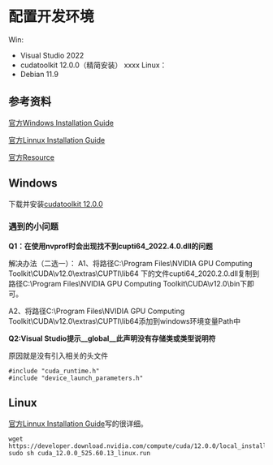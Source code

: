 # 配置开发环境

Win:
- Visual Studio 2022
- cudatoolkit 12.0.0（精简安装）
xxxx
Linux：
- Debian 11.9

## 参考资料

[官方Windows Installation Guide](https://docs.nvidia.com/cuda/cuda-installation-guide-microsoft-windows/index.html)

[官方Linnux Installation Guide](https://docs.nvidia.com/cuda/cuda-installation-guide-linux/index.html)

[官方Resource](https://developer.nvidia.com/cuda-12-0-0-download-archive?target_os=Windows&target_arch=x86_64&target_version=10&target_type=exe_local)

## Windows

下载并安装[cudatoolkit 12.0.0](https://developer.nvidia.com/cuda-12-0-0-download-archive?target_os=Windows&target_arch=x86_64&target_version=10&target_type=exe_local)


### 遇到的小问题

**Q1：在使用nvprof时会出现找不到cupti64_2022.4.0.dll的问题**

解决办法（二选一）：
A1、将路径C:\Program Files\NVIDIA GPU Computing Toolkit\CUDA\v12.0\extras\CUPTI\lib64 下的文件cupti64_2020.2.0.dll复制到路径C:\Program Files\NVIDIA GPU Computing Toolkit\CUDA\v12.0\bin下即可。

A2、将路径C:\Program Files\NVIDIA GPU Computing Toolkit\CUDA\v12.0\extras\CUPTI\lib64添加到windows环境变量Path中

**Q2:Visual Studio提示__global__此声明没有存储类或类型说明符**

原因就是没有引入相关的头文件
```
#include "cuda_runtime.h"
#include "device_launch_parameters.h"
```



## Linux

[官方Linnux Installation Guide](https://docs.nvidia.com/cuda/cuda-installation-guide-linux/index.html)写的很详细。

```
wget https://developer.download.nvidia.com/compute/cuda/12.0.0/local_installers/cuda_12.0.0_525.60.13_linux.run
sudo sh cuda_12.0.0_525.60.13_linux.run
```




